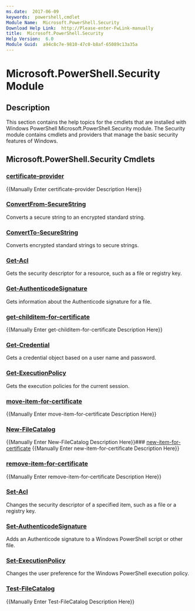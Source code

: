 ```yaml
---
ms.date:  2017-06-09
keywords:  powershell,cmdlet
Module Name:  Microsoft.PowerShell.Security
Download Help Link:  http://Please-enter-FwLink-manually
title:  Microsoft.PowerShell.Security
Help Version:  6.0
Module Guid:  a94c8c7e-9810-47c0-b8af-65089c13a35a
---
```


# Microsoft.PowerShell.Security Module
## Description
This section contains the help topics for the cmdlets that are installed with Windows PowerShell Microsoft.PowerShell.Security module. The Security module contains cmdlets and providers that manage the basic security features of Windows.

## Microsoft.PowerShell.Security Cmdlets
### [certificate-provider](providers/certificate-provider.md)
{{Manually Enter certificate-provider Description Here}}

### [ConvertFrom-SecureString](convertfrom-securestring.md)
Converts a secure string to an encrypted standard string.


### [ConvertTo-SecureString](convertto-securestring.md)
Converts encrypted standard strings to secure strings.


### [Get-Acl](get-acl.md)
Gets the security descriptor for a resource, such as a file or registry key.


### [Get-AuthenticodeSignature](get-authenticodesignature.md)
Gets information about the Authenticode signature for a file.


### [get-childitem-for-certificate](providers/get-childitem-for-certificate.md)
{{Manually Enter get-childitem-for-certificate Description Here}}

### [Get-Credential](get-credential.md)
Gets a credential object based on a user name and password.


### [Get-ExecutionPolicy](get-executionpolicy.md)
Gets the execution policies for the current session.


### [move-item-for-certificate](providers/move-item-for-certificate.md)
{{Manually Enter move-item-for-certificate Description Here}}

### [New-FileCatalog](new-filecatalog.md)
{{Manually Enter New-FileCatalog Description Here}}### [new-item-for-certificate](providers/new-item-for-certificate.md)
{{Manually Enter new-item-for-certificate Description Here}}

### [remove-item-for-certificate](providers/move-item-for-certificate.md)
{{Manually Enter remove-item-for-certificate Description Here}}

### [Set-Acl](set-acl.md)
Changes the security descriptor of a specified item, such as a file or a registry key.


### [Set-AuthenticodeSignature](set-authenticodesignature.md)
Adds an Authenticode signature to a Windows PowerShell script or other file.


### [Set-ExecutionPolicy](set-executionpolicy.md)
Changes the user preference for the Windows PowerShell execution policy.


### [Test-FileCatalog](test-filecatalog.md)
{{Manually Enter Test-FileCatalog Description Here}}

